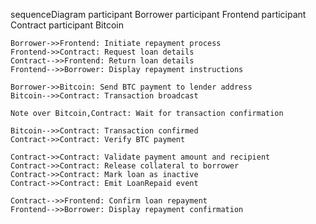 sequenceDiagram
    participant Borrower
    participant Frontend
    participant Contract
    participant Bitcoin
    
    Borrower->>Frontend: Initiate repayment process
    Frontend->>Contract: Request loan details
    Contract-->>Frontend: Return loan details
    Frontend-->>Borrower: Display repayment instructions
    
    Borrower->>Bitcoin: Send BTC payment to lender address
    Bitcoin-->>Contract: Transaction broadcast
    
    Note over Bitcoin,Contract: Wait for transaction confirmation
    
    Bitcoin-->>Contract: Transaction confirmed
    Contract->>Contract: Verify BTC payment
    
    Contract->>Contract: Validate payment amount and recipient
    Contract->>Contract: Release collateral to borrower
    Contract->>Contract: Mark loan as inactive
    Contract->>Contract: Emit LoanRepaid event
    
    Contract-->>Frontend: Confirm loan repayment
    Frontend-->>Borrower: Display repayment confirmation